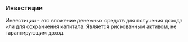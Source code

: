 ### Инвестиции
Инвестиции - это вложение денежных средств для получения дохода или для сохраниения капитала. Является рискованным активом, не гарантирующим доход.
